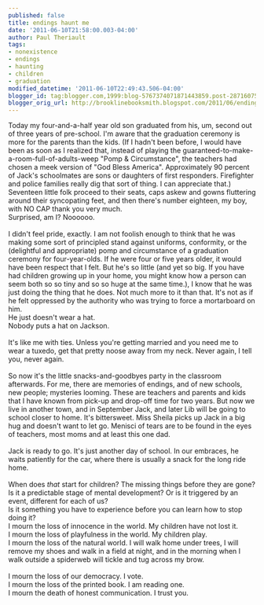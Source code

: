 ```yaml
---
published: false
title: endings haunt me
date: '2011-06-10T21:58:00.003-04:00'
author: Paul Theriault
tags:
- nonexistence
- endings
- haunting
- children
- graduation
modified_datetime: '2011-06-10T22:49:43.506-04:00'
blogger_id: tag:blogger.com,1999:blog-5767374071871443859.post-2871607589616092962
blogger_orig_url: http://brooklinebooksmith.blogspot.com/2011/06/endings-haunt-me.html
---
```


Today my four-and-a-half year old son graduated from his, um, second out of three years of pre-school. I'm aware that the graduation ceremony is more for the parents than the kids. (If I hadn't been before, I would have been as soon as I realized that, instead of playing the guaranteed-to-make-a-room-full-of-adults-weep "Pomp &amp; Circumstance", the teachers had chosen a meek version of "God Bless America". Approximately 90 percent of Jack's schoolmates are sons or daughters of first responders. Firefighter and police families really dig that sort of thing. I can appreciate that.)<br />Seventeen little folk proceed to their seats, caps askew and gowns fluttering around their syncopating feet, and then there's number eighteen, my boy, with NO CAP thank you very much.<br />Surprised, am I? Noooooo.<br /><br />I didn't feel pride, exactly. I am not foolish enough to think that he was making some sort of principled stand against uniforms, conformity, or the (delightful and appropriate) pomp and circumstance of a graduation ceremony for four-year-olds. If he were four or five years older, it would have been respect that I felt. But he's so little (and yet so big. If you have had children growing up in your home, you might know how a person can seem both so so tiny and so so huge at the same time.), I know that he was just doing the thing that he does. Not much more to it than that. It's not as if he felt oppressed by the authority who was trying to force a mortarboard on him.<br />He just doesn't wear a hat.<br />Nobody puts a hat on Jackson.<br /><br />It's like me with ties. Unless you're getting married and you need me to wear a tuxedo, get that pretty noose away from my neck. Never again, I tell you, never again.<br /><br />So now it's the little snacks-and-goodbyes party in the classroom afterwards. For me, there are memories of endings, and of new schools, new people; mysteries looming. These are teachers and parents and kids that I have known from pick-up and drop-off time for two years. But now we live in another town, and in September Jack, and later Lib will be going to school closer to home. It's bittersweet. Miss Sheila picks up Jack in a big hug and doesn't want to let go. Menisci of tears are to be found in the eyes of teachers, most moms and at least this one dad.<br /><br />Jack is ready to go. It's just another day of school. In our embraces, he waits patiently for the car, where there is usually a snack for the long ride home.<br /><br />When does <i>that </i>start for children? The missing things before they are gone? Is it a predictable stage of mental development? Or is it triggered by an event, different for each of us?<br />Is it something you have to experience before you can learn how to stop doing it?<br />I mourn the loss of innocence in the world. My children have not lost it.<br />I mourn the loss of playfulness in the world. My children play.<br />I mourn the loss of the natural world. I will walk home under trees, I will remove my shoes and walk in a field at night, and in the morning when I walk outside a spiderweb will tickle and tug across my brow.<br /><br />I mourn the loss of our democracy. I vote.<br />I mourn the loss of the printed book. I am reading one.<br />I mourn the death of honest communication. I trust you.